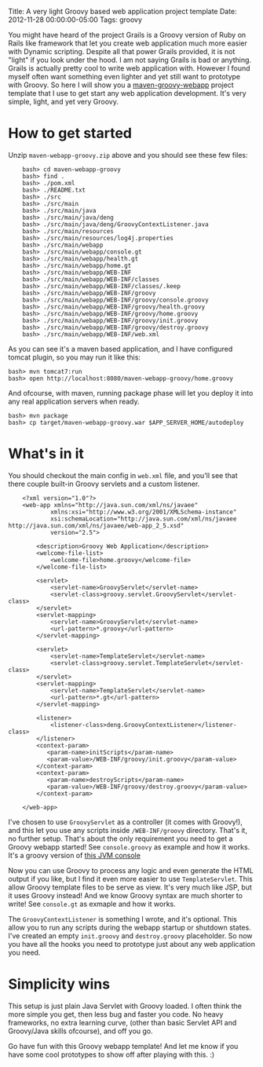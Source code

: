 Title: A very light Groovy based web application project template
Date: 2012-11-28 00:00:00-05:00
Tags: groovy



You might have heard of the project Grails is a Groovy version of Ruby on Rails like framework that let you create web application much more easier with
Dynamic scripting. Despite all that power Grails provided, it is not "light" if you look under the hood. I am not saying Grails is bad or anything. Grails is actually pretty cool to write web application with. However I found myself often want something even lighter and yet still want to prototype with Groovy. So here I will show you a [maven-groovy-webapp](https://bitbucket.org/saltnlight5/sandbox/downloads/maven-webapp-groovy.zip) project template that I use to get start any web application development. It's very simple, light, and yet very Groovy.

# How to get started

Unzip `maven-webapp-groovy.zip` above and you should see these few files:

```
    bash> cd maven-webapp-groovy
    bash> find .
    bash> ./pom.xml
    bash> ./README.txt
    bash> ./src
    bash> ./src/main
    bash> ./src/main/java
    bash> ./src/main/java/deng
    bash> ./src/main/java/deng/GroovyContextListener.java
    bash> ./src/main/resources
    bash> ./src/main/resources/log4j.properties
    bash> ./src/main/webapp
    bash> ./src/main/webapp/console.gt
    bash> ./src/main/webapp/health.gt
    bash> ./src/main/webapp/home.gt
    bash> ./src/main/webapp/WEB-INF
    bash> ./src/main/webapp/WEB-INF/classes
    bash> ./src/main/webapp/WEB-INF/classes/.keep
    bash> ./src/main/webapp/WEB-INF/groovy
    bash> ./src/main/webapp/WEB-INF/groovy/console.groovy
    bash> ./src/main/webapp/WEB-INF/groovy/health.groovy
    bash> ./src/main/webapp/WEB-INF/groovy/home.groovy
    bash> ./src/main/webapp/WEB-INF/groovy/init.groovy
    bash> ./src/main/webapp/WEB-INF/groovy/destroy.groovy
    bash> ./src/main/webapp/WEB-INF/web.xml
```    

As you can see it's a maven based application, and I have configured tomcat plugin, so you may run it like this:

    bash> mvn tomcat7:run
    bash> open http://localhost:8080/maven-webapp-groovy/home.groovy
    

And ofcourse, with maven, running package phase will let you deploy it into any real application servers when ready.

    bash> mvn package
    bash> cp target/maven-webapp-groovy.war $APP_SERVER_HOME/autodeploy
    

# What's in it

You should checkout the main config in `web.xml` file, and you'll see that there couple built-in Groovy servlets and a custom listener.

```
    <?xml version="1.0"?>
    <web-app xmlns="http://java.sun.com/xml/ns/javaee"
            xmlns:xsi="http://www.w3.org/2001/XMLSchema-instance"
            xsi:schemaLocation="http://java.sun.com/xml/ns/javaee http://java.sun.com/xml/ns/javaee/web-app_2_5.xsd"
            version="2.5">
    
        <description>Groovy Web Application</description>
        <welcome-file-list>
            <welcome-file>home.groovy</welcome-file>
        </welcome-file-list>
    
        <servlet>
            <servlet-name>GroovyServlet</servlet-name>
            <servlet-class>groovy.servlet.GroovyServlet</servlet-class>
        </servlet>
        <servlet-mapping>
            <servlet-name>GroovyServlet</servlet-name>
            <url-pattern>*.groovy</url-pattern>
        </servlet-mapping>
    
        <servlet>
            <servlet-name>TemplateServlet</servlet-name>
            <servlet-class>groovy.servlet.TemplateServlet</servlet-class>
        </servlet>
        <servlet-mapping>
            <servlet-name>TemplateServlet</servlet-name>
            <url-pattern>*.gt</url-pattern>
        </servlet-mapping>
    
        <listener>
            <listener-class>deng.GroovyContextListener</listener-class>
        </listener>
        <context-param>  
           <param-name>initScripts</param-name>
           <param-value>/WEB-INF/groovy/init.groovy</param-value>
        </context-param>
        <context-param>    
           <param-name>destroyScripts</param-name>
           <param-value>/WEB-INF/groovy/destroy.groovy</param-value>
        </context-param>
    
    </web-app>
```    

I've chosen to use `GroovyServlet` as a controller (it comes with Groovy!), and this let you use any scripts inside `/WEB-INF/groovy` directory. That's it, no further setup. That's about the only requirement you need to get a Groovy webapp started! See `console.groovy` as example and how it works. It's a groovy version of [this JVM console](https://zemian.github.io/2012/07/script-console-tool-for-any-war.html)

Now you can use Groovy to process any logic and even generate the HTML output if you like, but I find it even more easier to use `TemplateServlet`. This allow Groovy template files to be serve as view. It's very much like JSP, but it uses Groovy instead! And we know Groovy syntax are much shorter to write! See `console.gt` as exmaple and how it works.

The `GroovyContextListener` is something I wrote, and it's optional. This allow you to run any scripts during the webapp startup or shutdown states. I've created an empty `init.groovy` and `destroy.groovy` placeholder. So now you have all the hooks you need to prototype just about any web application you need.

# Simplicity wins

This setup is just plain Java Servlet with Groovy loaded. I often think the more simple you get, then less bug and faster you code. No heavy frameworks, no extra learning curve, (other than basic Servlet API and Groovy/Java skills ofcourse), and off you go.

Go have fun with this Groovy webapp template! And let me know if you have some cool prototypes to show off after playing with this. :)

